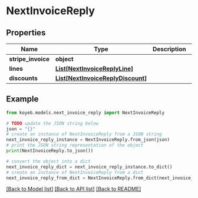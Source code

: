 # NextInvoiceReply


## Properties

Name | Type | Description | Notes
------------ | ------------- | ------------- | -------------
**stripe_invoice** | **object** |  | [optional] 
**lines** | [**List[NextInvoiceReplyLine]**](NextInvoiceReplyLine.md) |  | [optional] 
**discounts** | [**List[NextInvoiceReplyDiscount]**](NextInvoiceReplyDiscount.md) |  | [optional] 

## Example

```python
from koyeb.models.next_invoice_reply import NextInvoiceReply

# TODO update the JSON string below
json = "{}"
# create an instance of NextInvoiceReply from a JSON string
next_invoice_reply_instance = NextInvoiceReply.from_json(json)
# print the JSON string representation of the object
print(NextInvoiceReply.to_json())

# convert the object into a dict
next_invoice_reply_dict = next_invoice_reply_instance.to_dict()
# create an instance of NextInvoiceReply from a dict
next_invoice_reply_from_dict = NextInvoiceReply.from_dict(next_invoice_reply_dict)
```
[[Back to Model list]](../README.md#documentation-for-models) [[Back to API list]](../README.md#documentation-for-api-endpoints) [[Back to README]](../README.md)


